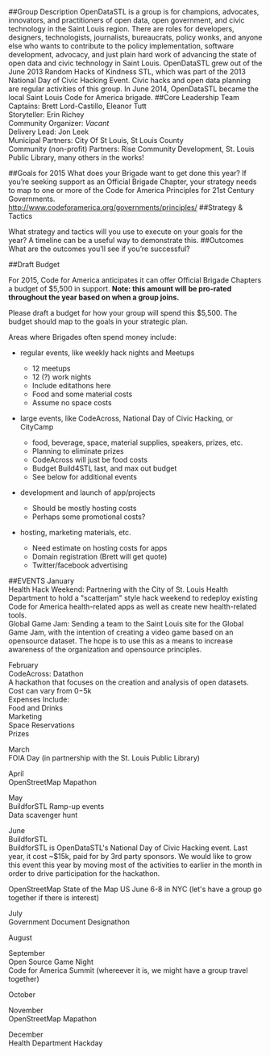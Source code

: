 ##Group Description
OpenDataSTL is a group is for champions, advocates, innovators, and practitioners of open data, open government, and civic technology in the Saint Louis region.
There are roles for developers, designers, technologists, journalists, bureaucrats, policy wonks, and anyone else who wants to contribute to the policy implementation, software development, advocacy, and just plain hard work of advancing the state of open data and civic technology in Saint Louis.
OpenDataSTL grew out of the June 2013 Random Hacks of Kindness STL, which was part of the 2013 National Day of Civic Hacking Event. Civic hacks and open data planning are regular activities of this group.  In June 2014, OpenDataSTL became the local Saint Louis Code for America brigade.
##Core Leadership Team
Captains: Brett Lord-Castillo, Eleanor Tutt  
Storyteller: Erin Richey  
Community Organizer: *Vacant*  
Delivery Lead: Jon Leek  
Municipal Partners: City Of St Louis, St Louis County  
Community (non-profit) Partners: Rise Community Development, St. Louis Public Library, many others in the works!
  
##Goals for 2015
What does your Brigade want to get done this year? If you’re seeking support as an Official Brigade Chapter, your strategy needs to map to one or more of the Code for America Principles for 21st Century Governments.  
http://www.codeforamerica.org/governments/principles/
##Strategy & Tactics

What strategy and tactics will you use to execute on your goals for the year? A timeline can be a useful way to demonstrate this.
##Outcomes
What are the outcomes you’ll see if you’re successful?
	
##Draft Budget


For 2015, Code for America anticipates it can offer Official Brigade Chapters a budget of $5,500 in support. **Note: this amount will be pro-rated throughout the year based on when a group joins.**  

Please draft a budget for how your group will spend this $5,500. The budget should map to the goals in your strategic plan.  
   
Areas where Brigades often spend money include:  
  
* regular events, like weekly hack nights and Meetups
  - 12 meetups
  - 12 (?) work nights
  - Include editathons here
  - Food and some material costs
  - Assume no space costs

* large events, like CodeAcross, National Day of Civic Hacking, or CityCamp
  - food, beverage, space, material supplies, speakers, prizes, etc.
  - Planning to eliminate prizes
  - CodeAcross will just be food costs
  - Budget Build4STL last, and max out budget
  - See below for additional events

* development and launch of app/projects
  - Should be mostly hosting costs
  - Perhaps some promotional costs?

* hosting, marketing materials, etc.
  - Need estimate on hosting costs for apps
  - Domain registration (Brett will get quote)
  - Twitter/facebook advertising

##EVENTS
January  
Health Hack Weekend: Partnering with the City of St. Louis Health Department to hold a "scatterjam" style hack weekend to redeploy existing Code for America health-related apps as well as create new health-related tools.  
Global Game Jam: Sending a team to the Saint Louis site for the Global Game Jam, with the intention of creating a video game based on an opensource dataset. The hope is to use this as a means to increase awareness of the organization and opensource principles.  
  
February  
CodeAcross: Datathon  
A hackathon that focuses on the creation and analysis of open datasets. Cost can vary from $0-$5k  
Expenses Include:  
Food and Drinks  
Marketing  
Space Reservations  
Prizes  
  
March  
FOIA Day (in partnership with the St. Louis Public Library)
  
April  
OpenStreetMap Mapathon

May  
BuildforSTL Ramp-up events  
Data scavenger hunt  
  
June  
BuildforSTL  
BuildforSTL is OpenDataSTL's National Day of Civic Hacking event. Last year, it cost ~$15k, paid for by 3rd party sponsors. We would like to grow this event this year by moving most of the activities to earlier in the month in order to drive participation for the hackathon.   
  
OpenStreetMap State of the Map US June 6-8 in NYC (let's have a group go together if there is interest)  
  
July  
Government Document Designathon  
  
August  
  
September  
Open Source Game Night  
Code for America Summit (whereever it is, we might have a group travel together)  
  
October  
  
November  
OpenStreetMap Mapathon

December  
Health Department Hackday  

